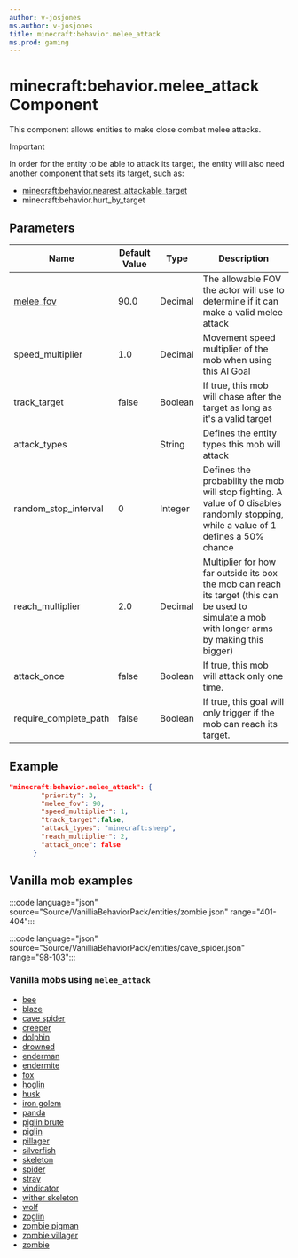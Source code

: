 ```yaml
---
author: v-josjones
ms.author: v-josjones
title: minecraft:behavior.melee_attack
ms.prod: gaming
---
```


# minecraft:behavior.melee_attack Component

This component allows entities to make close combat melee attacks.

> [!IMPORTANT]
> In order for the entity to be able to attack its target, the entity will also need another component that sets its target, such as:
>
>- [minecraft:behavior.nearest_attackable_target](Examples/EntityComponents/minecraftBehavior_nearest_attackable_target.md)
>- minecraft:behavior.hurt_by_target

## Parameters

|Name |Default Value  |Type  |Description  |
|---------|---------|---------|---------|
|[melee_fov](Examples/Definitions/melee_fov.md)     |90.0       |Decimal   |The allowable FOV the actor will use to determine if it can make a valid melee attack|
|speed_multiplier     |1.0         |Decimal         |Movement speed multiplier of the mob when using this AI Goal|
|track_target     |false         |Boolean         |If true, this mob will chase after the target as long as it's a valid target|
|attack_types     |         |String         |Defines the entity types this mob will attack|
|random_stop_interval    |0         |Integer        |Defines the probability the mob will stop fighting. A value of 0 disables randomly stopping, while a value of 1 defines a 50% chance|
|reach_multiplier   |2.0         |Decimal         |Multiplier for how far outside its box the mob can reach its target (this can be used to simulate a mob with longer arms by making this bigger)|
|attack_once     |false         |Boolean       |If true, this mob will attack only one time.|
|require_complete_path    |false         |Boolean         |If true, this goal will only trigger if the mob can reach its target.|

## Example

```json
"minecraft:behavior.melee_attack": { 
        "priority": 3, 
        "melee_fov": 90, 
        "speed_multiplier": 1, 
        "track_target":false, 
        "attack_types": "minecraft:sheep",
        "reach_multiplier": 2, 
        "attack_once": false 
      }
```

## Vanilla mob examples

:::code language="json" source="Source/VanilliaBehaviorPack/entities/zombie.json" range="401-404":::

:::code language="json" source="Source/VanilliaBehaviorPack/entities/cave_spider.json" range="98-103":::

### Vanilla mobs using `melee_attack`

- [bee](Source/VanilliaBehaviorPack/entities/bee.json)
- [blaze](Source/VanilliaBehaviorPack/entities/blaze.json)
- [cave spider](Source/VanilliaBehaviorPack/entities/cave_spider.json)
- [creeper](Source/VanilliaBehaviorPack/entities/creeper.json)
- [dolphin](Source/VanilliaBehaviorPack/entities/dolphin.json)
- [drowned](Source/VanilliaBehaviorPack/entities/drowned.json)
- [enderman](Source/VanilliaBehaviorPack/entities/enderman.json)
- [endermite](Source/VanilliaBehaviorPack/entities/endermite.json)
- [fox](Source/VanilliaBehaviorPack/entities/fox.json)
- [hoglin](Source/VanilliaBehaviorPack/entities/hoglin.json)
- [husk](Source/VanilliaBehaviorPack/entities/husk.json)
- [iron golem](Source/VanilliaBehaviorPack/entities/iron_golem.json)
- [panda](Source/VanilliaBehaviorPack/entities/panda.json)
- [piglin brute](Source/VanilliaBehaviorPack/entities/piglin_brute.json)
- [piglin](Source/VanilliaBehaviorPack/entities/piglin.json)
- [pillager](Source/VanilliaBehaviorPack/entities/pillager.json)
- [silverfish](Source/VanilliaBehaviorPack/entities/silverfish.json)
- [skeleton](Source/VanilliaBehaviorPack/entities/skeleton.json)
- [spider](Source/VanilliaBehaviorPack/entities/spider.json)
- [stray](Source/VanilliaBehaviorPack/entities/stray.json)
- [vindicator](Source/VanilliaBehaviorPack/entities/vindicator.json)
- [wither skeleton](Source/VanilliaBehaviorPack/entities/wither_skeleton.json)
- [wolf](Source/VanilliaBehaviorPack/entities/wolf.json)
- [zoglin](Source/VanilliaBehaviorPack/entities/zoglin.json)
- [zombie pigman](Source/VanilliaBehaviorPack/entities/zombie_pigman.json)
- [zombie villager](Source/VanilliaBehaviorPack/entities/zombie_villager.json)
- [zombie](Source/VanilliaBehaviorPack/entities/zombie.json)